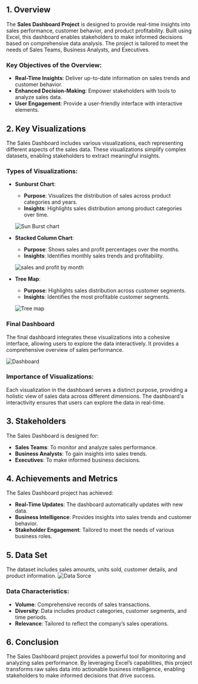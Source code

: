 

## **1. Overview**

The **Sales Dashboard Project** is designed to provide real-time insights into sales performance, customer behavior, and product profitability. Built using Excel, this dashboard enables stakeholders to make informed decisions based on comprehensive data analysis. The project is tailored to meet the needs of Sales Teams, Business Analysts, and Executives.

### **Key Objectives of the Overview**:
- **Real-Time Insights**: Deliver up-to-date information on sales trends and customer behavior.
- **Enhanced Decision-Making**: Empower stakeholders with tools to analyze sales data.
- **User Engagement**: Provide a user-friendly interface with interactive elements.

## **2. Key Visualizations**

The Sales Dashboard includes various visualizations, each representing different aspects of the sales data. These visualizations simplify complex datasets, enabling stakeholders to extract meaningful insights.

### **Types of Visualizations**:

- **Sunburst Chart**:
  - **Purpose**: Visualizes the distribution of sales across product categories and years.
  - **Insights**: Highlights sales distribution among product categories over time.

  ![Sun Burst chart](https://github.com/user-attachments/assets/c83eb1d1-9724-45b3-bc6e-b813f636c333)


- **Stacked Column Chart**:
  - **Purpose**: Shows sales and profit percentages over the months.
  - **Insights**: Identifies monthly sales trends and profitability.

  ![sales and profit by month](https://github.com/user-attachments/assets/de419a38-736a-45ca-9c6f-406b6c786683)


- **Tree Map**:
  - **Purpose**: Highlights sales distribution across customer segments.
  - **Insights**: Identifies the most profitable customer segments.

  ![Tree map](https://github.com/user-attachments/assets/e08d0f9f-c31f-4c36-9200-deab7603c52d)


### **Final Dashboard**
The final dashboard integrates these visualizations into a cohesive interface, allowing users to explore the data interactively. It provides a comprehensive overview of sales performance.


![Dashboard](https://github.com/user-attachments/assets/344ef911-3391-4368-a894-6e21be2159de)


### **Importance of Visualizations**:
Each visualization in the dashboard serves a distinct purpose, providing a holistic view of sales data across different dimensions. The dashboard's interactivity ensures that users can explore the data in real-time.

## **3. Stakeholders**

The Sales Dashboard is designed for:
- **Sales Teams**: To monitor and analyze sales performance.
- **Business Analysts**: To gain insights into sales trends.
- **Executives**: To make informed business decisions.

## **4. Achievements and Metrics**

The Sales Dashboard project has achieved:
- **Real-Time Updates**: The dashboard automatically updates with new data.
- **Business Intelligence**: Provides insights into sales trends and customer behavior.
- **Stakeholder Engagement**: Tailored to meet the needs of various business roles.

## **5. Data Set**

The dataset includes sales amounts, units sold, customer details, and product information.
![Data Sorce](https://github.com/user-attachments/assets/bda5fcd8-48e4-4474-8a9e-1957520f809c)

### **Data Characteristics**:
- **Volume**: Comprehensive records of sales transactions.
- **Diversity**: Data includes product categories, customer segments, and time periods.
- **Relevance**: Tailored to reflect the company’s sales operations.

## **6. Conclusion**

The Sales Dashboard project provides a powerful tool for monitoring and analyzing sales performance. By leveraging Excel’s capabilities, this project transforms raw sales data into actionable business intelligence, enabling stakeholders to make informed decisions that drive success.


